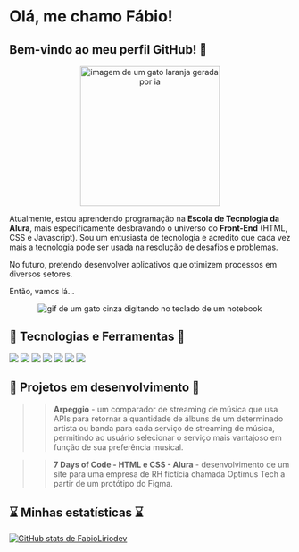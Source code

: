 # Olá, me chamo Fábio! 
## Bem-vindo ao meu perfil GitHub! 👋

<div align="center">

<img src="https://github.com/FabioLiriodev/FabioLiriodev/assets/140852220/611f9d2e-fa5e-4065-a68a-1dd6f7fb9e5b" width=250 alt="imagem de um gato laranja gerada por ia">

</div>

Atualmente, estou aprendendo programação na **Escola de Tecnologia da Alura**, mais especificamente desbravando o universo do **Front-End** (HTML, CSS e Javascript). Sou um entusiasta de tecnologia e acredito que cada vez mais a tecnologia pode ser usada na resolução de desafios e problemas.

No futuro, pretendo desenvolver aplicativos que otimizem processos em diversos setores.

Então, vamos lá...

<div align="center">
<img src="https://media.tenor.com/330y0opJ25IAAAAM/cat-typing.gif" alt="gif de um gato cinza digitando no teclado de um notebook">
</div>

<h2> 🚀 Tecnologias e Ferramentas 🚀 </h2>

<img src="https://img.shields.io/badge/HTML-orange?style=for-the-badge&logo=html5&logoColor=white"> <img src="https://img.shields.io/badge/CSS-blue?&style=for-the-badge&logo=css3&logoColor=white">
<img src="https://img.shields.io/badge/JavaScript-F7DF1E?style=for-the-badge&logo=javascript&logoColor=black">
<img src="https://img.shields.io/badge/OpenAI-white?style=for-the-badge&logo=openai&logoColor=black">
<img src="https://img.shields.io/badge/Figma-black?style=for-the-badge&logo=figma&logoColor=white">
<img src="https://img.shields.io/badge/GitHub-white?style=for-the-badge&logo=github&logoColor=black">
<img src="https://img.shields.io/badge/Git-white?style=for-the-badge&logo=git&logoColor=orange">

<h2> 🚧 Projetos em desenvolvimento 🚧 </h2>

>>**Arpeggio** - um comparador de streaming de música que usa APIs para retornar a quantidade de álbuns de um determinado artista ou banda para cada serviço de streaming de música, permitindo ao usuário selecionar o serviço mais vantajoso em função de sua preferência musical.

>>**7 Days of Code - HTML e CSS - Alura** - desenvolvimento de um site para uma empresa de RH fictícia chamada Optimus Tech a partir de um protótipo do Figma. 

<h2> ⌛ Minhas estatísticas ⌛ </h2>

[![GitHub stats de FabioLiriodev](https://github-readme-stats.vercel.app/api?username=FabioLiriodev)](https://github.com/anuraghazra/github-readme-stats)

